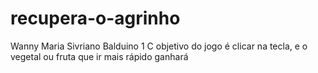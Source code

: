 # recupera-o-agrinho
Wanny Maria Sivriano Balduino 
1 C 
objetivo do jogo é clicar na tecla, e o vegetal ou fruta que ir mais rápido ganhará
